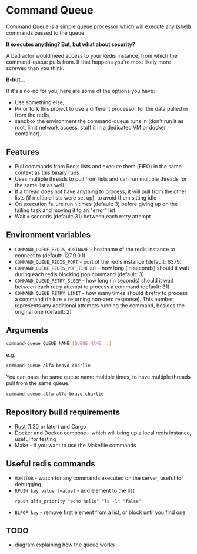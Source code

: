 # Command Queue

Command Queue is a simple queue processor which will execute any (shell) commands passed to the queue.

**It executes anything? But, but what about security?**

A bad actor would need access to your Redis instance, from which the command-queue pulls from. If that happens you're most likely more screwed than you think.

**B-but...**

If it's a no-no for you, here are some of the options you have:
- Use something else,
- PR or fork this project to use a different processor for the data pulled in from the redis,
- sandbox the environment the command-queue runs in (don't run it as root, limit network access, stuff it in a dedicated VM or docker container).

## Features
- Pull commands from Redis lists and execute them (FIFO) in the same context as this binary runs
- Uses multiple threads to pull from lists and can run multiple threads for the same list as well
- If a thread does not have anything to process, it will pull from the other lists (if multiple lists were set up), to avoid them sitting idle
- On execution failure run `n` times (default: 3) before giving up on the failing task and moving it to an "error" list
- Wait `m` seconds (default: 31) between each retry attempt

## Environment variables
- `COMMAND_QUEUE_REDIS_HOSTNAME` - hostname of the redis instance to connect to (default: 127.0.0.1)
- `COMMAND_QUEUE_REDIS_PORT` - port of the redis instance (default: 6379)
- `COMMAND_QUEUE_REDIS_POP_TIMEOUT` - how long (in seconds) should it wait during each redis blocking pop command (default: 3)
- `COMMAND_QUEUE_RETRY_SLEEP` - how long (in seconds) should it wait between each retry attempt to process a command (default: 31)
- `COMMAND_QUEUE_RETRY_LIMIT` - how many times should it retry to process a command (failure = returning non-zero response). This number represents any additional attempts running the command, besides the original one (default: 2)

## Arguments

```bash
command-queue QUEUE_NAME [QUEUE_NAME...]
```

e.g.

```bash
command-queue alfa bravo charlie
```

You can pass the same queue name multiple times, to have multiple threads pull from the same queue.

```bash
command-queue alfa alfa bravo charlie
```

## Repository build requirements
- [Rust](https://www.rust-lang.org/tools/install) (1.30 or later) and Cargo
- Docker and Docker-compose - which will bring up a local redis instance, useful for testing
- Make - if you want to use the Makefile commands

## Useful redis commands
- `MONITOR` - watch for any commands executed on the server, useful for debugging
- `RPUSH key value [value]` - add element to the list
    ```
    rpush alfa_priority "echo hello" "ls -l" "false"
    ```
- `BLPOP key` - remove first element from a list, or block until you find one

## TODO
- diagram explaining how the queue works